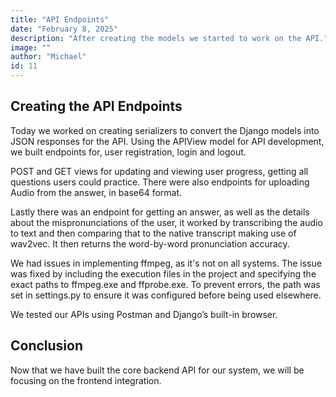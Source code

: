 ```yaml
---
title: "API Endpoints"
date: "February 8, 2025"
description: "After creating the models we started to work on the API."
image: ""
author: "Michael"
id: 11
---
```


## Creating the API Endpoints

Today we worked on creating serializers to convert the Django models into JSON responses for the API.
Using the APIView model for API development, we built endpoints for, user registration, login
and logout.

POST and GET views for updating and viewing user progress, getting all questions users could
practice. There were also endpoints for uploading Audio from the answer, in base64 format.

Lastly there was an endpoint for getting an answer, as well as the details about the
mispronunciations of the user, it worked by transcribing the audio to text and then comparing
that to the native transcript making use of wav2vec. It then returns the word-by-word
pronunciation accuracy.

We had issues in implementing ffmpeg, as it's not on all systems. The issue was fixed by including the execution files in the project and specifying the exact paths to ffmpeg.exe and ffprobe.exe. To prevent errors, the path was set in settings.py to ensure it was configured before being used elsewhere.

We tested our APIs using Postman and Django’s built-in browser.

## Conclusion

Now that we have built the core backend API for our system, we will be focusing on the
frontend integration.